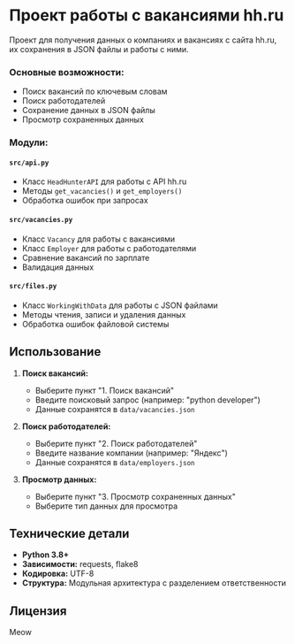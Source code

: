 # Проект работы с вакансиями hh.ru

Проект для получения данных о компаниях и вакансиях с сайта hh.ru, их сохранения в JSON файлы и работы с ними.

### Основные возможности:
- Поиск вакансий по ключевым словам
- Поиск работодателей
- Сохранение данных в JSON файлы
- Просмотр сохраненных данных

### Модули:

#### `src/api.py`
- Класс `HeadHunterAPI` для работы с API hh.ru
- Методы `get_vacancies()` и `get_employers()`
- Обработка ошибок при запросах

#### `src/vacancies.py`
- Класс `Vacancy` для работы с вакансиями
- Класс `Employer` для работы с работодателями
- Сравнение вакансий по зарплате
- Валидация данных

#### `src/files.py`
- Класс `WorkingWithData` для работы с JSON файлами
- Методы чтения, записи и удаления данных
- Обработка ошибок файловой системы

## Использование

1. **Поиск вакансий:**
   - Выберите пункт "1. Поиск вакансий"
   - Введите поисковый запрос (например: "python developer")
   - Данные сохранятся в `data/vacancies.json`

2. **Поиск работодателей:**
   - Выберите пункт "2. Поиск работодателей"
   - Введите название компании (например: "Яндекс")
   - Данные сохранятся в `data/employers.json`

3. **Просмотр данных:**
   - Выберите пункт "3. Просмотр сохраненных данных"
   - Выберите тип данных для просмотра

## Технические детали

- **Python 3.8+**
- **Зависимости:** requests, flake8
- **Кодировка:** UTF-8
- **Структура:** Модульная архитектура с разделением ответственности


## Лицензия

Meow
